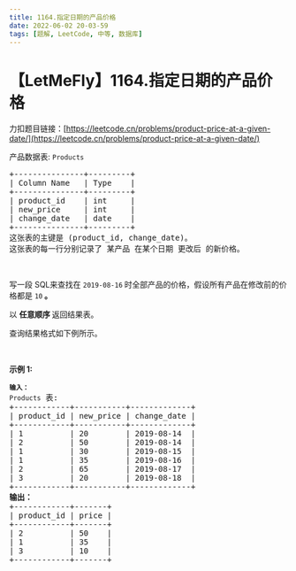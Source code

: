 ```yaml
---
title: 1164.指定日期的产品价格
date: 2022-06-02 20-03-59
tags: [题解, LeetCode, 中等, 数据库]
---
```


# 【LetMeFly】1164.指定日期的产品价格

力扣题目链接：[https://leetcode.cn/problems/product-price-at-a-given-date/](https://leetcode.cn/problems/product-price-at-a-given-date/)

<p>产品数据表: <code>Products</code></p>

<pre>
+---------------+---------+
| Column Name   | Type    |
+---------------+---------+
| product_id    | int     |
| new_price     | int     |
| change_date   | date    |
+---------------+---------+
这张表的主键是 (product_id, change_date)。
这张表的每一行分别记录了 某产品 在某个日期 更改后 的新价格。</pre>

<p>&nbsp;</p>

<p>写一段 SQL来查找在&nbsp;<code>2019-08-16</code><strong> </strong>时全部产品的价格，假设所有产品在修改前的价格都是&nbsp;<code>10</code><strong> 。</strong></p>

<p>以 <strong>任意顺序 </strong>返回结果表。</p>

<p>查询结果格式如下例所示。</p>

<p>&nbsp;</p>

<p><strong>示例 1:</strong></p>

<pre>
<code><strong>输入：</strong>
Products</code> 表:
+------------+-----------+-------------+
| product_id | new_price | change_date |
+------------+-----------+-------------+
| 1          | 20        | 2019-08-14  |
| 2          | 50        | 2019-08-14  |
| 1          | 30        | 2019-08-15  |
| 1          | 35        | 2019-08-16  |
| 2          | 65        | 2019-08-17  |
| 3          | 20        | 2019-08-18  |
+------------+-----------+-------------+
<strong>输出：</strong>
+------------+-------+
| product_id | price |
+------------+-------+
| 2          | 50    |
| 1          | 35    |
| 3          | 10    |
+------------+-------+</pre>


    